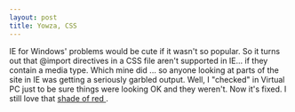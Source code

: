 ```yaml
---
layout: post
title: Yowza, CSS 
---
```



IE for Windows' problems would be cute if it wasn't so popular. So it turns out that @import directives in a CSS file aren't supported in IE... if they contain a media type. Which mine did ... so anyone looking at parts of the site in IE was getting a seriously garbled output. Well, I "checked" in Virtual PC just to be sure things were looking OK and they weren't. Now it's fixed. I still love that <a href="/projects/ict">shade of red </a>.
